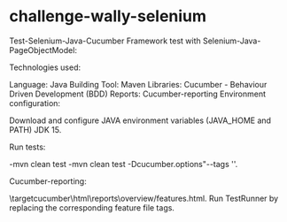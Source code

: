 # challenge-wally-selenium


Test-Selenium-Java-Cucumber
Framework test with Selenium-Java-PageObjectModel:

Technologies used:

Language: Java
Building Tool: Maven
Libraries: Cucumber - Behaviour Driven Development (BDD)
Reports: Cucumber-reporting
Environment configuration:

Download and configure JAVA environment variables (JAVA_HOME and PATH) JDK 15.

Run tests:

-mvn clean test -mvn clean test -Dcucumber.options"--tags ''.

Cucumber-reporting:

\targetcucumber\html\reports\overview/features.html.
Run TestRunner by replacing the corresponding feature file tags.
